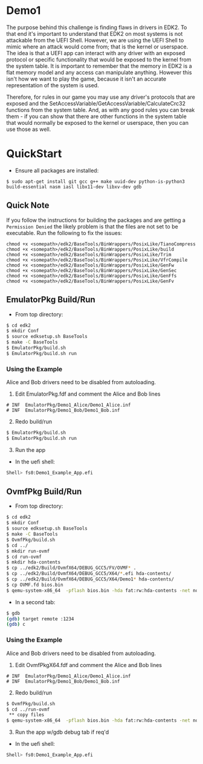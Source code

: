 # Demo1

The purpose behind this challenge is finding flaws in drivers in EDK2. To that end it's important to understand that EDK2 on most systems is not attackable from the UEFI Shell. However, we are using the UEFI Shell to mimic where an attack would come from; that is the kernel or userspace. The idea is that a UEFI app can interact with any driver with an exposed protocol or specific functionality that would be exposed to the kernel from the system table. It is important to remember that the memory in EDK2 is a flat memory model and any access can manipulate anything. However this isn't how we want to play the game, because it isn't an accurate representation of the system is used. </br>

Therefore, for rules in our game you may use any driver's protocols that are exposed and the SetAccessVariable/GetAccessVariable/CalculateCrc32 functions from the system table. And, as with any good rules you can break them - if you can show that there are other functions in the system table that would normally be exposed to the kernel or userspace, then you can use those as well.

# QuickStart

* Ensure all packages are installed:</br>

`$ sudo apt-get install git gcc g++ make uuid-dev python-is-python3 build-essential nasm iasl libx11-dev libxv-dev gdb`

## Quick Note
If you follow the instructions for building the packages and are getting a `Permission Denied` the likely problem is that the files are not set to be executable. Run the following to fix the issues: </br>
```chmod +x <somepath>/edk2/EmulatorPkg/build.sh
chmod +x <somepath>/edk2/BaseTools/BinWrappers/PosixLike/TianoCompress
chmod +x <somepath>/edk2/BaseTools/BinWrappers/PosixLike/build
chmod +x <somepath>/edk2/BaseTools/BinWrappers/PosixLike/Trim
chmod +x <somepath>/edk2/BaseTools/BinWrappers/PosixLike/VfrCompile
chmod +x <somepath>/edk2/BaseTools/BinWrappers/PosixLike/GenFw
chmod +x <somepath>/edk2/BaseTools/BinWrappers/PosixLike/GenSec
chmod +x <somepath>/edk2/BaseTools/BinWrappers/PosixLike/GenFfs
chmod +x <somepath>/edk2/BaseTools/BinWrappers/PosixLike/GenFv
```


## EmulatorPkg Build/Run
* From top directory:
```bash 
$ cd edk2
$ mkdir Conf
$ source edksetup.sh BaseTools
$ make -C BaseTools
$ EmulatorPkg/build.sh
$ EmulatorPkg/build.sh run
```
### Using the Example
Alice and Bob drivers need to be disabled from autoloading.
1. Edit EmulatorPkg.fdf and comment the Alice and Bob lines
```
# INF  EmulatorPkg/Demo1_Alice/Demo1_Alice.inf
# INF  EmulatorPkg/Demo1_Bob/Demo1_Bob.inf
```
2. Redo build/run
```bash
$ EmulatorPkg/build.sh
$ EmulatorPkg/build.sh run
```
3. Run the app
* In the uefi shell:
```bash
Shell> fs0:Demo1_Example_App.efi
```


## OvmfPkg Build/Run
* From top directory:
```bash 
$ cd edk2
$ mkdir Conf
$ source edksetup.sh BaseTools
$ make -C BaseTools
$ OvmfPkg/build.sh
$ cd ../
$ mkdir run-ovmf
$ cd run-ovmf
$ mkdir hda-contents
$ cp ../edk2/Build/OvmfX64/DEBUG_GCC5/FV/OVMF* .
$ cp ../edk2/Build/OvmfX64/DEBUG_GCC5/X64/*.efi hda-contents/
$ cp ../edk2/Build/OvmfX64/DEBUG_GCC5/X64/Demo1* hda-contents/
$ cp OVMF.fd bios.bin
$ qemu-system-x86_64  -pflash bios.bin -hda fat:rw:hda-contents -net none -debugcon file:debug.log -global isa-debugcon.iobase=0x402 -s -S
```

* In a second tab:
```bash
$ gdb
(gdb) target remote :1234
(gdb) c
```

### Using the Example
Alice and Bob drivers need to be disabled from autoloading.
1. Edit OvmfPkgX64.fdf and comment the Alice and Bob lines
```
# INF  EmulatorPkg/Demo1_Alice/Demo1_Alice.inf
# INF  EmulatorPkg/Demo1_Bob/Demo1_Bob.inf
```
2. Redo build/run
```bash
$ OvmfPkg/build.sh
$ cd ../run-ovmf
 ** copy files
$ qemu-system-x86_64  -pflash bios.bin -hda fat:rw:hda-contents -net none -debugcon file:debug.log -global isa-debugcon.iobase=0x402 -s -S
```
3. Run the app w/gdb debug tab if req'd
* In the uefi shell:
```bash
Shell> fs0:Demo1_Example_App.efi
